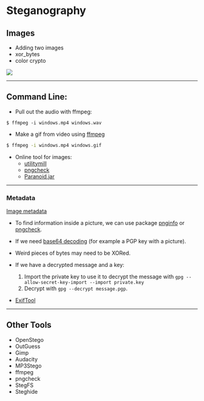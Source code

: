 # Steganography


## Images

- Adding two images
- xor_bytes
- color crypto

![](http://i.imgur.com/5IBxKbF.png)

___

## Command Line:

- Pull out the audio with ffmpeg:

```
$ ffmpeg -i windows.mp4 windows.wav
```


- Make a gif from video using [ffmpeg](https://www.ffmpeg.org/download.html)

```sh
$ ffmpeg -i windows.mp4 windows.gif
```

- Online tool for images: 
	* [utilitymill](http://utilitymill.com/utility/Steganography_Decode)
	* [pngcheck](http://www.libpng.org/pub/png/apps/pngcheck.html)
	* [Paranoid.jar](https://ccrma.stanford.edu/~eberdahl/Projects/Paranoia/)


____

### Metadata


[Image metadata](http://regex.info/exif.cgi)

- To find information inside a picture, we can use package [pnginfo] or [pngcheck].

- If we need [base64 decoding] (for example a PGP key with a picture).

- Weird pieces of bytes may need to be XORed.

- If we have a decrypted message and a key:
    1. Import the private key to use it to decrypt the message with ```gpg --allow-secret-key-import --import private.key```
    2. Decrypt with ```gpg --decrypt message.pgp```.

- [ExifTool](http://www.sno.phy.queensu.ca/~phil/exiftool/index.html)


---

## Other Tools

- OpenStego
- OutGuess
- Gimp
- Audacity
- MP3Stego
- ffmpeg
- pngcheck
- StegFS
- Steghide






[Bacon's cipher]:http://en.wikipedia.org/wiki/Bacon's_ciphe
[Carpenter's Formula]:http://security.cs.pub.ro/hexcellents/wiki/writeups/asis_rsang
[pngcheck]: http://www.libpng.org/pub/png/apps/pngcheck.html
[karmadecay]: http://karmadecay.com/
[tineye]:  https://www.tineye.com/
[images.google.com]: https://images.google.com/?gws_rd=ssl
[base64 decoding]: http://www.motobit.com/util/base64-decoder-encoder.asp
[subbrute.py]: https://github.com/SparkleHearts/subbrute
[pnginfo]: http://www.stillhq.com/pngtools/
[namechk]: http://namechk.com

